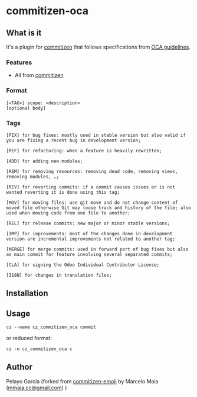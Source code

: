 # commitizen-oca
## What is it

It's a plugin for [commitizen](https://github.com/commitizen-tools/commitizen) that follows specifications from [OCA guidelines](https://github.com/OCA/odoo-community.org/blob/master/website/Contribution/CONTRIBUTING.rst#71commit-message).

### Features

- All from [commitizen](https://github.com/commitizen-tools/commitizen)

### Format

```
[<TAG>] scope: <description>
[optional body]
```

### Tags

    [FIX] for bug fixes: mostly used in stable version but also valid if you are fixing a recent bug in development version;

    [REF] for refactoring: when a feature is heavily rewritten;

    [ADD] for adding new modules;

    [REM] for removing resources: removing dead code, removing views, removing modules, …;

    [REV] for reverting commits: if a commit causes issues or is not wanted reverting it is done using this tag;

    [MOV] for moving files: use git move and do not change content of moved file otherwise Git may loose track and history of the file; also used when moving code from one file to another;

    [REL] for release commits: new major or minor stable versions;

    [IMP] for improvements: most of the changes done in development version are incremental improvements not related to another tag;

    [MERGE] for merge commits: used in forward port of bug fixes but also as main commit for feature involving several separated commits;

    [CLA] for signing the Odoo Individual Contributor License;

    [I18N] for changes in translation files;


## Installation


## Usage

`cz --name cz_commitizen_oca commit`

or reduced format:

`cz -n cz_commitizen_oca c`

## Author

Pelayo García (forked from [commitizen-emoji](https://github.com/marcelomaia/commitizen-emoji) by Marcelo Maia (mmaia.cc@gmail.com) )
